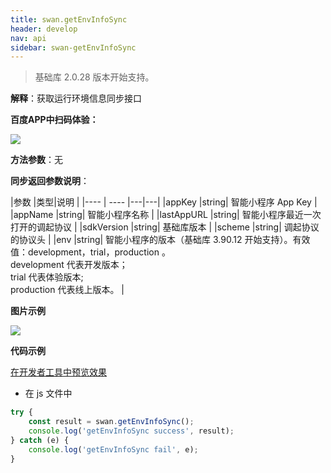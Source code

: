 ```yaml
---
title: swan.getEnvInfoSync
header: develop
nav: api
sidebar: swan-getEnvInfoSync
---
```

 
> 基础库 2.0.28 版本开始支持。

**解释**：获取运行环境信息同步接口

**百度APP中扫码体验：**

<img src="https://b.bdstatic.com/miniapp/assets/images/doc_demo/fragment_getEnvInfoSync.png "  class="demo-qrcode-image" />

**方法参数**：无


**同步返回参数说明**：

|参数  |类型|说明 |
|---- | ---- |---|---|
|appKey  |string| 智能小程序 App Key |
|appName |string|  智能小程序名称   |
|lastAppURL |string|  智能小程序最近一次打开的调起协议  |
|sdkVersion |string|  基础库版本   |
|scheme |string|  调起协议的协议头   |
|env |string|  智能小程序的版本（基础库 3.90.12 开始支持）。有效值：development，trial，production 。<br>development 代表开发版本；<br>trial 代表体验版本;<br>production 代表线上版本。  |

**图片示例**

<div class="m-doc-custom-examples">
    <div class="m-doc-custom-examples-correct">
        <img src="https://b.bdstatic.com/miniapp/images/getEnvInfoSync.gif">
    </div>
    <div class="m-doc-custom-examples-correct">
        <img src=" ">
    </div>
    <div class="m-doc-custom-examples-correct">
        <img src=" ">
    </div>     
</div>

**代码示例**

<a href="swanide://fragment/82e11bbc8ad46f16d1358e023478af9e1569478295415" title="在开发者工具中预览效果" target="_self">在开发者工具中预览效果</a>


* 在 js 文件中

```js
try {
    const result = swan.getEnvInfoSync();
    console.log('getEnvInfoSync success', result);
} catch (e) {
    console.log('getEnvInfoSync fail', e);
}
```
